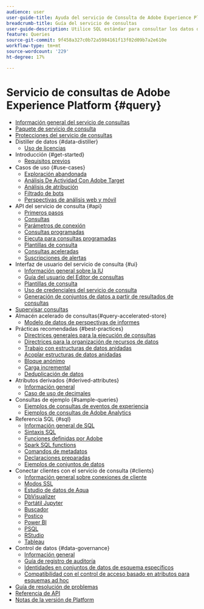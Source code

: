 ```yaml
---
audience: user
user-guide-title: Ayuda del servicio de Consulta de Adobe Experience Platform
breadcrumb-title: Guía del servicio de consultas
user-guide-description: Utilice SQL estándar para consultar los datos dentro del lago de datos en Experience Platform.
feature: Queries
source-git-commit: 9f458a327c0b72a5984161f13f02d09b7a2e610e
workflow-type: tm+mt
source-wordcount: '229'
ht-degree: 17%

---
```



# Servicio de consultas de Adobe Experience Platform {#query}

- [Información general del servicio de consultas](home.md)
- [Paquete de servicio de consulta](packages.md)
- [Protecciones del servicio de consultas](guardrails.md)
- Distiller de datos {#data-distiller}
   - [Uso de licencias](data-distiller/licence-usage.md)
- Introducción {#get-started}
   - [Requisitos previos](get-started/prerequisites.md)
- Casos de uso {#use-cases}
   - [Exploración abandonada](use-cases/abandoned-browse.md)
   - [Análisis De Actividad Con Adobe Target](use-cases/activity-analysis-with-adobe-target.md)
   - [Análisis de atribución](use-cases/attribution-analysis.md)
   - [Filtrado de bots](use-cases/bot-filtering.md)
   - [Perspectivas de análisis web y móvil](use-cases/analytics-insights.md)
- API del servicio de consulta {#api}
   - [Primeros pasos](api/getting-started.md)
   - [Consultas](api/queries.md)
   - [Parámetros de conexión](api/connection-parameters.md)
   - [Consultas programadas](api/scheduled-queries.md)
   - [Ejecuta para consultas programadas](api/runs-scheduled-queries.md)
   - [Plantillas de consulta](api/query-templates.md)
   - [Consultas aceleradas](api/accelerated-queries.md)
   - [Suscripciones de alertas](api/alert-subscriptions.md)
- Interfaz de usuario del servicio de consulta {#ui}
   - [Información general sobre la IU](ui/overview.md)
   - [Guía del usuario del Editor de consultas](ui/user-guide.md)
   - [Plantillas de consulta](ui/query-templates.md)
   - [Uso de credenciales del servicio de consulta](ui/credentials.md)
   - [Generación de conjuntos de datos a partir de resultados de consultas](ui/create-datasets.md)
- [Supervisar consultas](monitor-queries.md)
- Almacén acelerado de consultas{#query-accelerated-store}
   - [Modelo de datos de perspectivas de informes](query-accelerated-store/reporting-insights-data-model.md)
- Prácticas recomendadas {#best-practices}
   - [Directrices generales para la ejecución de consultas](best-practices/writing-queries.md)
   - [Directrices para la organización de recursos de datos](./best-practices/organize-data-assets.md)
   - [Trabajo con estructuras de datos anidadas](best-practices/nested-data-structures.md)
   - [Acoplar estructuras de datos anidadas](best-practices/flatten-nested-data.md)
   - [Bloque anónimo](best-practices/anonymous-block.md)
   - [Carga incremental](best-practices/incremental-load.md)
   - [Deduplicación de datos](best-practices/deduplication.md)
- Atributos derivados {#derived-attributes}
   - [Información general](derived-attributes/overview.md)
   - [Caso de uso de decimales](derived-attributes/deciles-use-case.md)
- Consultas de ejemplo {#sample-queries}
   - [Ejemplos de consultas de eventos de experiencia](sample-queries/experience-event.md)
   - [Ejemplos de consultas de Adobe Analytics](sample-queries/adobe-analytics.md)
- Referencia SQL {#sql}
   - [Información general de SQL](sql/overview.md)
   - [Sintaxis SQL](sql/syntax.md)
   - [Funciones definidas por Adobe](sql/adobe-defined-functions.md)
   - [Spark SQL functions](sql/spark-sql-functions.md)
   - [Comandos de metadatos](sql/metadata.md)
   - [Declaraciones preparadas](sql/prepared-statements.md)
   - [Ejemplos de conjuntos de datos](sql/dataset-samples.md)
- Conectar clientes con el servicio de consulta {#clients}
   - [Información general sobre conexiones de cliente](clients/overview.md)
   - [Modos SSL](./clients/ssl-modes.md)
   - [Estudio de datos de Aqua](clients/aqua-data-studio.md)
   - [DbVisualizer](./clients/dbvisulaizer.md)
   - [Portátil Jupyter](clients//jupyter-notebook.md)
   - [Buscador](clients/looker.md)
   - [Postico](clients/postico.md)
   - [Power BI](clients/power-bi.md)
   - [PSQL](clients/psql.md)
   - [RStudio](clients/rstudio.md)
   - [Tableau](clients/tableau.md)
- Control de datos {#data-governance}
   - [Información general](data-governance/overview.md)
   - [Guía de registro de auditoría](data-governance/audit-log-guide.md)
   - [Identidades en conjuntos de datos de esquema específicos](data-governance/ad-hoc-schema-identities.md)
   - [Compatibilidad con el control de acceso basado en atributos para esquemas ad hoc](./data-governance/ad-hoc-schema-labels.md)
- [Guía de resolución de problemas](troubleshooting-guide.md)
- [Referencia de API](https://www.adobe.io/experience-platform-apis/references/query-service/)
- [Notas de la versión de Platform](https://www.adobe.com/go/platform-release-notes-en)